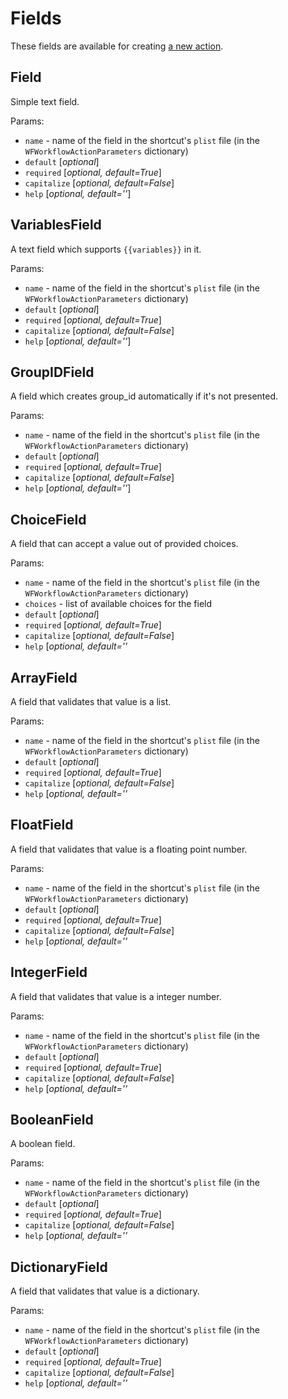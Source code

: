 # Fields

These fields are available for creating [a new action](/docs/new_action.md).

## Field

Simple text field.

Params:

* `name` - name of the field in the shortcut's `plist` file (in the `WFWorkflowActionParameters` dictionary)
* `default` [*optional*]
* `required` [*optional, default=True*]
* `capitalize` [*optional, default=False*]
* `help` [*optional, default=''*]

## VariablesField

A text field which supports `{{variables}}` in it.

Params:

* `name` - name of the field in the shortcut's `plist` file (in the `WFWorkflowActionParameters` dictionary)
* `default` [*optional*]
* `required` [*optional, default=True*]
* `capitalize` [*optional, default=False*]
* `help` [*optional, default=''*]

## GroupIDField

A field which creates group_id automatically if it's not presented.

Params:

* `name` - name of the field in the shortcut's `plist` file (in the `WFWorkflowActionParameters` dictionary)
* `default` [*optional*]
* `required` [*optional, default=True*]
* `capitalize` [*optional, default=False*]
* `help` [*optional, default=''*]

## ChoiceField

A field that can accept a value out of provided choices.

Params:

* `name` - name of the field in the shortcut's `plist` file (in the `WFWorkflowActionParameters` dictionary)
* `choices` - list of available choices for the field
* `default` [*optional*]
* `required` [*optional, default=True*]
* `capitalize` [*optional, default=False*]
* `help` [*optional, default=''*

## ArrayField

A field that validates that value is a list.

Params:

* `name` - name of the field in the shortcut's `plist` file (in the `WFWorkflowActionParameters` dictionary)
* `default` [*optional*]
* `required` [*optional, default=True*]
* `capitalize` [*optional, default=False*]
* `help` [*optional, default=''*

## FloatField

A field that validates that value is a floating point number.

Params:

* `name` - name of the field in the shortcut's `plist` file (in the `WFWorkflowActionParameters` dictionary)
* `default` [*optional*]
* `required` [*optional, default=True*]
* `capitalize` [*optional, default=False*]
* `help` [*optional, default=''*

## IntegerField

A field that validates that value is a integer number.

Params:

* `name` - name of the field in the shortcut's `plist` file (in the `WFWorkflowActionParameters` dictionary)
* `default` [*optional*]
* `required` [*optional, default=True*]
* `capitalize` [*optional, default=False*]
* `help` [*optional, default=''*

## BooleanField

A boolean field.

Params:

* `name` - name of the field in the shortcut's `plist` file (in the `WFWorkflowActionParameters` dictionary)
* `default` [*optional*]
* `required` [*optional, default=True*]
* `capitalize` [*optional, default=False*]
* `help` [*optional, default=''*

## DictionaryField

A field that validates that value is a dictionary.

Params:

* `name` - name of the field in the shortcut's `plist` file (in the `WFWorkflowActionParameters` dictionary)
* `default` [*optional*]
* `required` [*optional, default=True*]
* `capitalize` [*optional, default=False*]
* `help` [*optional, default=''*
